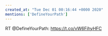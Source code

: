 ```yaml
---
created_at: "Tue Dec 01 00:16:44 +0000 2020"
mentions: ['DefineYourPath']
---
```


RT @DefineYourPath: https://t.co/vW6FihyHFC